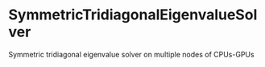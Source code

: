 # SymmetricTridiagonalEigenvalueSolver
Symmetric tridiagonal eigenvalue solver on multiple nodes of CPUs-GPUs
